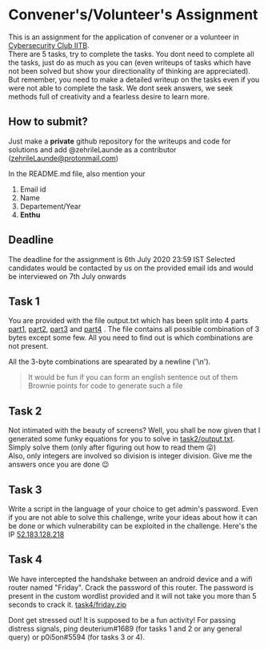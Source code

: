 # Convener's/Volunteer's Assignment
This is an assignment for the application of convener or a volunteer in [Cybersecurity Club IITB](https://www.facebook.com/groups/csec.iitb).  
There are 5 tasks, try to complete the tasks. You dont need to complete all the tasks, just do as much as you can (even writeups of tasks which have not been solved but show your directionality of thinking are appreciated). But remember, you need to make a detailed writeup on the tasks even if you were not able to complete the task. We dont seek answers, we seek methods full of creativity and a fearless desire to learn more.

## How to submit?
Just make a **private** github repository for the writeups and code for solutions and add @zehrileLaunde as a contributor (zehrileLaunde@protonmail.com)

In the README.md file, also mention your
1. Email id
2. Name
3. Departement/Year
4. **Enthu**

## Deadline
The deadline for the assignment is 6th July 2020 23:59 IST
Selected candidates would be contacted by us on the provided email ids and would be interviewed on 7th July onwards

## Task 1
You are provided with the file output.txt which has been split into 4 parts [part1](task1/part1), [part2](task1/part2), [part3](task1/part3) and [part4](task1/part4) . The file contains all possible combination of 3 bytes except some few. All you need to find out is which combinations are not present.

All the 3-byte combinations are spearated by a newline ('\n').  
> It would be fun if you can form an english sentence out of them  
> Brownie points for code to generate such a file

## Task 2
Not intimated with the beauty of screens? Well, you shall be now given that I generated some funky equations for you to solve in [task2/output.txt](task2/output.txt).  
Simply solve them (only after figuring out how to read them :stuck_out_tongue:)  
Also, only integers are involved so division is integer division.
Give me the answers once you are done :wink:

## Task 3
Write a script in the language of your choice to get admin's password. Even if you are not able to solve this challenge, write your ideas about how it can be done or which vulnerability can be exploited in the challenge. Here's the IP [52.183.128.218](http://52.183.128.218)

## Task 4
We have intercepted the handshake between an android device and a wifi router named "Friday". Crack the password of this router. The password is present in the custom wordlist provided and it will not take you more than 5 seconds to crack it.
[task4/friday.zip](task4/friday.zip)

Dont get stressed out! It is supposed to be a fun activity!
For passing distress signals, ping deuterium#1689 (for tasks 1 and 2 or any general query) or p0i5on#5594 (for tasks 3 or 4).
